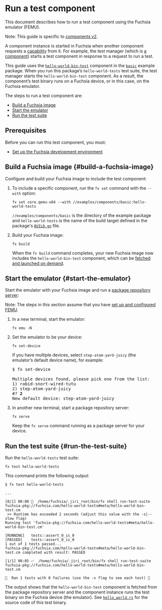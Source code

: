 # Run a test component

This document describes how to run a test component using the Fuchsia emulator (FEMU).

Note: This guide is specific to [components v2](/docs/concepts/components/v2).

A component instance is started in Fuchsia when another component requests a
[capability](/docs/concepts/components/v2/capabilities/README.md) from it. For
example, the test manager
(which is [a component](/docs/concepts/components/v2/introduction.md#everything_is_a_component_almost))
starts a test component in response to a request to run a test.

This guide uses the
<code>[hello-world-bin-test](/examples/components/basic/meta/hello-world-bin-test.cml)</code>
component in the <code>[basic](/examples/components/basic)</code> example package. When you
run this package’s `hello-world-tests` test suite, the test manager starts the
`hello-world-bin-test` component. As a result, the component’s test binary runs
on a Fuchsia device, or in this case, on the Fuchsia emulator.

The steps to run a test component are:

*   [Build a Fuchsia image](#build-a-fuchsia-image)
*   [Start the emulator](#start-the-emulator)
*   [Run the test suite](#run-the-test-suite)

## Prerequisites

Before you can run this test component, you must: 

*   [Set up the Fuchsia development environment](/docs/get-started/get_fuchsia_source.md)

## Build a Fuchsia image {#build-a-fuchsia-image}

Configure and build your Fuchsia image to include the test component:

1.  To include a specific component, run the `fx set` command with the `--with`
    option:

    ```posix-terminal
    fx set core.qemu-x64 --with //examples/components/basic:hello-world-tests
    ```

    `//examples/components/basic` is the directory of the example package and
    `hello-world-tests` is the name of the build target defined in the package's
    <code>[BUILD.gn](/examples/components/basic/BUILD.gn)</code> file.

1.  Build your Fuchsia image:

    ```posix-terminal
    fx build
    ```

    When the `fx build` command completes, your new Fuchsia image now includes
    the `hello-world-bin-test` component, which can be
    [fetched and launched on demand](/docs/concepts/build_system/boards_and_products.md#universe).

## Start the emulator {#start-the-emulator}

Start the emulator with your Fuchsia image and run a
[package repository server](/docs/development/build/fx.md#serve-a-build):

Note: The steps in this section assume that you have
[set up and configured FEMU](/docs/get-started/set_up_femu.md).

1.  In a new terminal, start the emulator:

    ```posix-terminal
    fx emu -N
    ```

1.  Set the emulator to be your device:

    ```posix-terminal
    fx set-device
    ```

    If you have multiple devices, select `step-atom-yard-juicy` (the emulator’s
    default device name), for example:

    <pre>
    $ fx set-device

    Multiple devices found, please pick one from the list:
    1) rabid-snort-wired-tutu
    2) step-atom-yard-juicy
    #? <b>2</b>
    New default device: step-atom-yard-juicy
    </pre>

1.  In another new terminal, start a package repository server:

    ```posix-terminal
    fx serve
    ```

    Keep the `fx serve` command running as a package server for your device.

## Run the test suite {#run-the-test-suite}

Run the `hello-world-tests` test suite:

```posix-terminal
fx test hello-world-tests
```

This command prints the following output:

```none
$ fx test hello-world-tests

...

[0/1] 00:00 🤔  /home/fuchsia/.jiri_root/bin/fx shell run-test-suite fuchsia-pkg://fuchsia.com/hello-world-tests#meta/hello-world-bin-test.cm
 >> Runtime has exceeded 2 seconds (adjust this value with the -s|--slow flag)
Running test 'fuchsia-pkg://fuchsia.com/hello-world-tests#meta/hello-world-bin-test.cm'

[RUNNING]   tests::assert_0_is_0
[PASSED]    tests::assert_0_is_0
1 out of 1 tests passed...
fuchsia-pkg://fuchsia.com/hello-world-tests#meta/hello-world-bin-test.cm completed with result: PASSED

[1/1] 00:05 ✅  /home/fuchsia/.jiri_root/bin/fx shell run-test-suite fuchsia-pkg://fuchsia.com/hello-world-tests#meta/hello-world-bin-test.cm

🎉  Ran 1 tests with 0 failures (use the -v flag to see each test) 🎉
```

The output shows that the `hello-world-bin-test` component is fetched from the
package repository server and the component instance runs the test binary on the
Fuchsia device (the emulator). See
<code>[hello_world.rs](/examples/components/basic/src/hello_world.rs)</code>
for the source code of this test binary.
